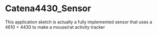 # Catena4430_Sensor
This application sketch is actually a fully implemented sensor that uses a 4610 + 4430 to make a mouse/rat activity tracker
